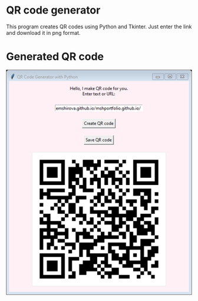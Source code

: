 # QR code generator
This program creates QR codes using Python and Tkinter. Just enter the link and download it in png format.

# Generated QR code
  <img src="https://raw.githubusercontent.com/mihaelashemshirova/QR-code-generator/main/Qr-code.png"/>
